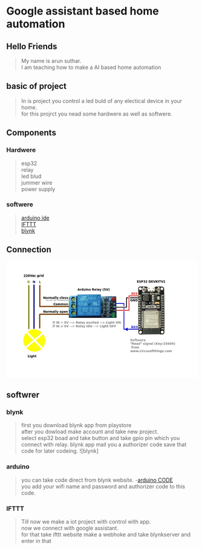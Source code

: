 # Google assistant based home automation 


## Hello Friends
> My name is arun suthar.\
> I am teaching how to make a AI based home  automation


## basic of project
>In is project you control a led buld of any electical device in your home.\
>for this projrct you nead some hardwere as well as softwere.


## Components

### Hardwere
>esp32\
>relay\
>led blud\
>jummer wire\
>power supply

### softwere
>[arduino ide](https://www.arduino.cc/en/main/software) \
>[IFTTT](https://ifttt.com/) \
>[blynk](https://blynk.io/) 


## Connection
![Desktop](esp.jpg)
 
 
## softwrer

### blynk
>first you download blynk app from playstore\
>after you dowload make account and take new project.\
>select esp32 boad and take button and take gpio pin which you connect with relay.
>blynk app mail you a authorizer code save that code for later codeing.
![blynk]

### arduino 
>you can take code direct from blynk website.
  -[arduino CODE](https://examples.blynk.cc/?board=ESP32&shield=ESP32%20WiFi&example=GettingStarted%2FPushData)\
>you add your wifi name and password and authorizer code to this code.

### IFTTT
>Till now we make a iot project with control with app.\
>now we connect with google assistant.\
>for that take ifttt website make a webhoke and take blynkserver and enter in that
